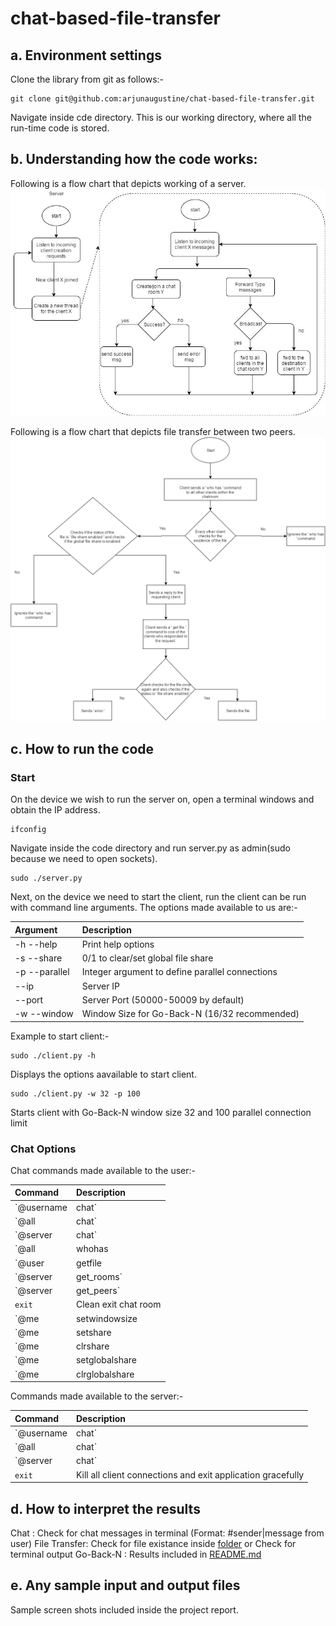 # chat-based-file-transfer

## a. Environment settings

Clone the library from git as follows:-
```
git clone git@github.com:arjunaugustine/chat-based-file-transfer.git
```
Navigate inside cde directory. This is our working directory, where all the run-time code is stored.

## b. Understanding how the code works:

Following is a flow chart that depicts working of a server.
![alt tag](../bin/Algorithm%20for%20Server-to-Client.png)

Following is a flow chart that depicts file transfer between two peers.
![alt tag](../bin/Peer%20to%20peer%20File%20Transfer%20Algorithm.png)

## c. How to run the code

### Start

On the device we wish to run the server on, open a terminal windows and obtain the IP address.
```
ifconfig
```
Navigate inside the code directory and run server.py as admin(sudo because we need to open sockets).
```
sudo ./server.py
```
Next, on the device we need to start the client, run the client can be run with command line arguments. The options made available to us are:-

| Argument       | Description                                     |
|:---------------|:------------------------------------------------|
| -h --help      | Print help options                              |
| -s --share     | 0/1 to clear/set global file share              |
| -p --parallel  | Integer argument to define parallel connections |
| --ip           | Server IP                                       |
| --port         | Server Port (50000-50009 by default)            |
| -w --window    | Window Size for Go-Back-N (16/32 recommended)   |

Example to start client:-
```
sudo ./client.py -h
```
Displays the options aavailable to start client.
```
sudo ./client.py -w 32 -p 100
```
Starts client with Go-Back-N window size 32 and 100 parallel connection limit

### Chat Options

Chat commands made available to the user:-

| Command                    | Description                                                      |
|:---------------------------|:-----------------------------------------------------------------|
| `@username|chat`           | Sends a message 'chat' to 'username'                             |
| `@all|chat`                | Sends a message 'chat' to all users in chatroom                  |
| `@server|chat`             | Sends a message 'chat' to server (admin)                         |
| `@all|whohas|file`         | Sends broadcast message to see who has file with filename 'file' |
| `@user|getfile|file`       | Sends a message to 'user' to start UDP peer-to-peer file transfer|
| `@server|get_rooms`        | Get a list of chat rooms avaialable with server                  |
| `@server|get_peers`        | Get a list of connected peers in chatroom                        |
| `exit`                     | Clean exit chat room                                             |
| `@me|setwindowsize|n`      | Sets Go-Back-N window size to 'n'                                |
| `@me|setshare|file`        | Enable sharing of filename: 'file'                               |
| `@me|clrshare|file`        | Disable sharing of filename: 'file'                              |
| `@me|setglobalshare|file`  | Enable sharing all files                                         |
| `@me|clrglobalshare|file`  | Disable sharing any files                                        |


Commands made available to the server:-

| Command              | Description                                                      |
|:---------------------|:-----------------------------------------------------------------|
| `@username|chat`     | Sends a message 'chat' to 'username'                             |
| `@all|chat`          | Sends a message 'chat' to all users in all chatroom              |
| `@server|chat`       | Sends a message 'chat' to self                                   |
| `exit`               | Kill all client connections and exit application gracefully      |

## d. How to interpret the results

Chat         : Check for chat messages in terminal (Format: #sender|message from user)
File Transfer: Check for file existance inside [folder](code/folder) or Check for terminal output
Go-Back-N    : Results included in [README.md](README.md)


## e. Any sample input and output files

Sample screen shots included inside the project report.
